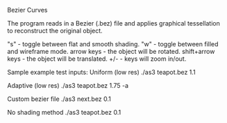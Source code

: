 Bezier Curves

The program reads in a Bezier (.bez) file and applies graphical tessellation to reconstruct the original object.

"s" - toggle between flat and smooth shading. 
"w" - toggle between filled and wireframe mode.
arrow keys - the object will be rotated.
shift+arrow keys - the object will be translated.
+/- - keys will zoom in/out.


Sample example test inputs:
Uniform (low res)
./as3 teapot.bez 1.1

Adaptive (low res)
./as3 teapot.bez 1.75 -a

Custom bezier file
./as3 next.bez 0.1

No shading method
./as3 teapot.bez 0.1